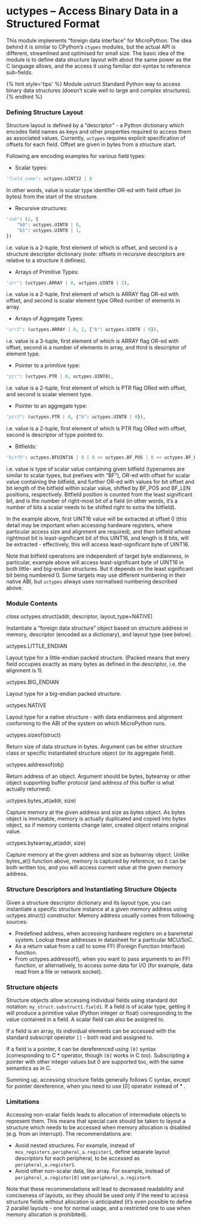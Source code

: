 # uctypes – Access Binary Data in a Structured Format
This module implements “foreign data interface” for MicroPython. The idea behind it is similar to CPython’s ``ctypes`` modules, but the actual API is different, streamlined and optimised for small size. The basic idea of the module is to define data structure layout with about the same power as the C language allows, and the access it using familiar dot-syntax to reference sub-fields.

{% hint style='tips' %}
Module ustruct
Standard Python way to access binary data structures (doesn’t scale well to large and complex structures).
{% endhint %}

### Defining Structure Layout

Structure layout is defined by a “descriptor” - a Python dictionary which encodes field names as keys and other properties required to access them as associated values. Currently, ``uctypes`` requires explicit specification of offsets for each field. Offset are given in bytes from a structure start.

Following are encoding examples for various field types:

- Scalar types:

```python
"field_name": uctypes.UINT32 | 0
```

In other words, value is scalar type identifier OR-ed with field offset (in bytes) from the start of the structure.

- Recursive structures:

```python
"sub": (2, {
    "b0": uctypes.UINT8 | 0,
    "b1": uctypes.UINT8 | 1,
})
```

i.e. value is a 2-tuple, first element of which is offset, and second is a structure descriptor dictionary (note: offsets in recursive descriptors are relative to a structure it defines).

- Arrays of Primitive Types:

```python
"arr": (uctypes.ARRAY | 0, uctypes.UINT8 | 2),
```

i.e. value is a 2-tuple, first element of which is ARRAY flag OR-ed with offset, and second is scalar element type ORed number of elements in array.

- Arrays of Aggregate Types:

```python
"arr2": (uctypes.ARRAY | 0, 2, {"b": uctypes.UINT8 | 0}),
```

i.e. value is a 3-tuple, first element of which is ARRAY flag OR-ed with offset, second is a number of elements in array, and third is descriptor of element type.

- Pointer to a primitive type:

```python
"ptr": (uctypes.PTR | 0, uctypes.UINT8),
```

i.e. value is a 2-tuple, first element of which is PTR flag ORed with offset, and second is scalar element type.

- Pointer to an aggregate type:

```python
"ptr2": (uctypes.PTR | 0, {"b": uctypes.UINT8 | 0}),
```

i.e. value is a 2-tuple, first element of which is PTR flag ORed with offset, second is descriptor of type pointed to.

- Bitfields:

```python
"bitf0": uctypes.BFUINT16 | 0 | 0 << uctypes.BF_POS | 8 << uctypes.BF_LEN,
```

i.e. value is type of scalar value containing given bitfield (typenames are similar to scalar types, but prefixes with “BF”), OR-ed with offset for scalar value containing the bitfield, and further OR-ed with values for bit offset and bit length of the bitfield within scalar value, shifted by BF_POS and BF_LEN positions, respectively. Bitfield position is counted from the least significant bit, and is the number of right-most bit of a field (in other words, it’s a number of bits a scalar needs to be shifted right to extra the bitfield).

In the example above, first UINT16 value will be extracted at offset 0 (this detail may be important when accessing hardware registers, where particular access size and alignment are required), and then bitfield whose rightmost bit is least-significant bit of this UINT16, and length is 8 bits, will be extracted - effectively, this will access least-significant byte of UINT16.

Note that bitfield operations are independent of target byte endianness, in particular, example above will access least-significant byte of UINT16 in both little- and big-endian structures. But it depends on the least significant bit being numbered 0. Some targets may use different numbering in their native ABI, but ``uctypes`` always uses normalised numbering described above.

### Module Contents

<class><i>class</i> uctypes.struct(addr, descriptor, layout_type=NATIVE)</class>

Instantiate a “foreign data structure” object based on structure address in memory, descriptor (encoded as a dictionary), and layout type (see below).

<function>uctypes.LITTLE_ENDIAN</function>

Layout type for a little-endian packed structure. (Packed means that every field occupies exactly as many bytes as defined in the descriptor, i.e. the alignment is 1).

<function>uctypes.BIG_ENDIAN</function>

Layout type for a big-endian packed structure.

<function>uctypes.NATIVE</function>

Layout type for a native structure - with data endianness and alignment conforming to the ABI of the system on which MicroPython runs.

<function>uctypes.sizeof(struct)</function>

Return size of data structure in bytes. Argument can be either structure class or specific instantiated structure object (or its aggregate field).

<function>uctypes.addressof(obj)</function>

Return address of an object. Argument should be bytes, bytearray or other object supporting buffer protocol (and address of this buffer is what actually returned).

<function>uctypes.bytes_at(addr, size)</function>

Capture memory at the given address and size as bytes object. As bytes object is immutable, memory is actually duplicated and copied into bytes object, so if memory contents change later, created object retains original value.

<function>uctypes.bytearray_at(addr, size)</function>

Capture memory at the given address and size as bytearray object. Unlike bytes_at() function above, memory is captured by reference, so it can be both written too, and you will access current value at the given memory address.

### Structure Descriptors and Instantiating Structure Objects

Given a structure descriptor dictionary and its layout type, you can instantiate a specific structure instance at a given memory address using <function>uctypes.struct()</function> constructor. Memory address usually comes from following sources:

- Predefined address, when accessing hardware registers on a baremetal system. Lookup these addresses in datasheet for a particular MCU/SoC.
- As a return value from a call to some FFI (Foreign Function Interface) function.
- From <function>uctypes.addressof()</function>, when you want to pass arguments to an FFI function, or alternatively, to access some data for I/O (for example, data read from a file or network socket).

### Structure objects

Structure objects allow accessing individual fields using standard dot notation: ``my_struct.substruct1.field1``. If a field is of scalar type, getting it will produce a primitive value (Python integer or float) corresponding to the value contained in a field. A scalar field can also be assigned to.

If a field is an array, its individual elements can be accessed with the standard subscript operator ``[]`` - both read and assigned to.

If a field is a pointer, it can be dereferenced using ``[0]`` syntax (corresponding to C * operator, though ``[0]`` works in C too). Subscripting a pointer with other integer values but 0 are supported too, with the same semantics as in C.

Summing up, accessing structure fields generally follows C syntax, except for pointer dereference, when you need to use [0] operator instead of * .

### Limitations
Accessing non-scalar fields leads to allocation of intermediate objects to represent them. This means that special care should be taken to layout a structure which needs to be accessed when memory allocation is disabled (e.g. from an interrupt). The recommendations are:

- Avoid nested structures. For example, instead of ``mcu_registers.peripheral_a.register1``, define separate layout descriptors for each peripheral, to be accessed as ``peripheral_a.register1``.
- Avoid other non-scalar data, like array. For example, instead of ``peripheral_a.register[0]`` use ``peripheral_a.register0``.

Note that these recommendations will lead to decreased readability and conciseness of layouts, so they should be used only if the need to access structure fields without allocation is anticipated (it’s even possible to define 2 parallel layouts - one for normal usage, and a restricted one to use when memory allocation is prohibited).
